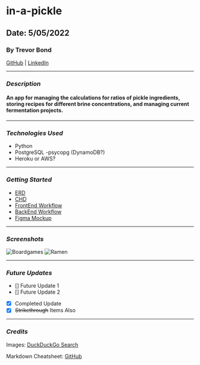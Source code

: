 # in-a-pickle
## Date: 5/05/2022
### By Trevor Bond
[GitHub](https://github.com/rarebit3) | [LinkedIn](https://www.linkedin.com/in/johntrevorbond/)
***
### ***Description***
#### An app for managing the calculations for ratios of pickle ingredients, storing recipes for different brine concentrations, and managing current fermentation projects.
***
### ***Technologies Used***

* Python
* PostgreSQL -psycopg (DynamoDB?)
* Heroku or AWS?


***
### ***Getting Started***
* [ERD](https://lucid.app/lucidchart/bfca6b3a-07f5-44f7-8447-343e19478ab0/edit?page=0_0&invitationId=inv_dbaf5ff3-0ba9-43e3-a7d4-8fd686c4ef94#)
* [CHD](https://lucid.app/lucidchart/b872fa4f-e009-4632-8611-1b2e89e79611/edit?beaconFlowId=03B18F8FAC69D0B3&invitationId=inv_4d43d1fe-bc65-41c4-85a3-fc3113a15e06&page=0_0#)
* [FrontEnd Workflow](https://trello.com/b/DqxJ0qSr/inapickle-frontend)
* [BackEnd Workflow](https://trello.com/b/OF6R5CjM/inapickle-backend)
* [Figma Mockup]()

***
### ***Screenshots***
![Boardgames](https://external-content.duckduckgo.com/iu/?u=https%3A%2F%2Ftse4.mm.bing.net%2Fth%3Fid%3DOIP.CrmfX3GufzCx5UM7UkolFwHaFb%26pid%3DApi&f=1)
![Ramen](https://external-content.duckduckgo.com/iu/?u=https%3A%2F%2Ftse4.mm.bing.net%2Fth%3Fid%3DOIP.8Ig51-X9sTtEKAOoPb5LRgHaEK%26pid%3DApi&f=1)
***
### ***Future Updates***
- [] Future Update 1
- [] Future Update 2
- [x] Completed Update
- [x] ~~Strikethrough~~ Items Also
***
### ***Credits***
Images: [DuckDuckGo Search](http://www.duckduckgo.com)

Markdown Cheatsheet: [GitHub]((http://www.GitHub.com))